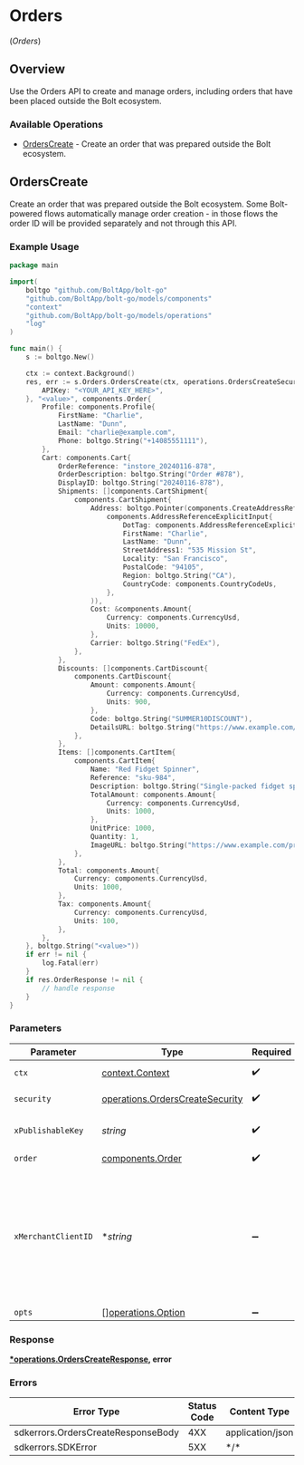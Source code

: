 # Orders
(*Orders*)

## Overview

Use the Orders API to create and manage orders, including orders that have been placed outside the Bolt ecosystem.

### Available Operations

* [OrdersCreate](#orderscreate) - Create an order that was prepared outside the Bolt ecosystem.

## OrdersCreate

Create an order that was prepared outside the Bolt ecosystem. Some Bolt-powered flows automatically manage order creation - in those flows the order ID will be provided separately and not through this API.

### Example Usage

```go
package main

import(
	boltgo "github.com/BoltApp/bolt-go"
	"github.com/BoltApp/bolt-go/models/components"
	"context"
	"github.com/BoltApp/bolt-go/models/operations"
	"log"
)

func main() {
    s := boltgo.New()

    ctx := context.Background()
    res, err := s.Orders.OrdersCreate(ctx, operations.OrdersCreateSecurity{
        APIKey: "<YOUR_API_KEY_HERE>",
    }, "<value>", components.Order{
        Profile: components.Profile{
            FirstName: "Charlie",
            LastName: "Dunn",
            Email: "charlie@example.com",
            Phone: boltgo.String("+14085551111"),
        },
        Cart: components.Cart{
            OrderReference: "instore_20240116-878",
            OrderDescription: boltgo.String("Order #878"),
            DisplayID: boltgo.String("20240116-878"),
            Shipments: []components.CartShipment{
                components.CartShipment{
                    Address: boltgo.Pointer(components.CreateAddressReferenceInputAddressReferenceExplicitInput(
                        components.AddressReferenceExplicitInput{
                            DotTag: components.AddressReferenceExplicitTagExplicit,
                            FirstName: "Charlie",
                            LastName: "Dunn",
                            StreetAddress1: "535 Mission St",
                            Locality: "San Francisco",
                            PostalCode: "94105",
                            Region: boltgo.String("CA"),
                            CountryCode: components.CountryCodeUs,
                        },
                    )),
                    Cost: &components.Amount{
                        Currency: components.CurrencyUsd,
                        Units: 10000,
                    },
                    Carrier: boltgo.String("FedEx"),
                },
            },
            Discounts: []components.CartDiscount{
                components.CartDiscount{
                    Amount: components.Amount{
                        Currency: components.CurrencyUsd,
                        Units: 900,
                    },
                    Code: boltgo.String("SUMMER10DISCOUNT"),
                    DetailsURL: boltgo.String("https://www.example.com/SUMMER-SALE"),
                },
            },
            Items: []components.CartItem{
                components.CartItem{
                    Name: "Red Fidget Spinner",
                    Reference: "sku-984",
                    Description: boltgo.String("Single-packed fidget spinner, red"),
                    TotalAmount: components.Amount{
                        Currency: components.CurrencyUsd,
                        Units: 1000,
                    },
                    UnitPrice: 1000,
                    Quantity: 1,
                    ImageURL: boltgo.String("https://www.example.com/products/984/image.png"),
                },
            },
            Total: components.Amount{
                Currency: components.CurrencyUsd,
                Units: 1000,
            },
            Tax: components.Amount{
                Currency: components.CurrencyUsd,
                Units: 100,
            },
        },
    }, boltgo.String("<value>"))
    if err != nil {
        log.Fatal(err)
    }
    if res.OrderResponse != nil {
        // handle response
    }
}
```

### Parameters

| Parameter                                                                                                                                                                                                                                                                                                            | Type                                                                                                                                                                                                                                                                                                                 | Required                                                                                                                                                                                                                                                                                                             | Description                                                                                                                                                                                                                                                                                                          |
| -------------------------------------------------------------------------------------------------------------------------------------------------------------------------------------------------------------------------------------------------------------------------------------------------------------------- | -------------------------------------------------------------------------------------------------------------------------------------------------------------------------------------------------------------------------------------------------------------------------------------------------------------------- | -------------------------------------------------------------------------------------------------------------------------------------------------------------------------------------------------------------------------------------------------------------------------------------------------------------------- | -------------------------------------------------------------------------------------------------------------------------------------------------------------------------------------------------------------------------------------------------------------------------------------------------------------------- |
| `ctx`                                                                                                                                                                                                                                                                                                                | [context.Context](https://pkg.go.dev/context#Context)                                                                                                                                                                                                                                                                | :heavy_check_mark:                                                                                                                                                                                                                                                                                                   | The context to use for the request.                                                                                                                                                                                                                                                                                  |
| `security`                                                                                                                                                                                                                                                                                                           | [operations.OrdersCreateSecurity](../../models/operations/orderscreatesecurity.md)                                                                                                                                                                                                                                   | :heavy_check_mark:                                                                                                                                                                                                                                                                                                   | The security requirements to use for the request.                                                                                                                                                                                                                                                                    |
| `xPublishableKey`                                                                                                                                                                                                                                                                                                    | *string*                                                                                                                                                                                                                                                                                                             | :heavy_check_mark:                                                                                                                                                                                                                                                                                                   | The publicly shareable identifier used to identify your Bolt merchant division.                                                                                                                                                                                                                                      |
| `order`                                                                                                                                                                                                                                                                                                              | [components.Order](../../models/components/order.md)                                                                                                                                                                                                                                                                 | :heavy_check_mark:                                                                                                                                                                                                                                                                                                   | N/A                                                                                                                                                                                                                                                                                                                  |
| `xMerchantClientID`                                                                                                                                                                                                                                                                                                  | **string*                                                                                                                                                                                                                                                                                                            | :heavy_minus_sign:                                                                                                                                                                                                                                                                                                   | A unique identifier for a shopper's device, generated by Bolt. The value is retrieved with `Bolt.state.merchantClientId` in your frontend context, per-shopper. This header is required for proper attribution of this operation to your analytics reports. Omitting this header may result in incorrect statistics. |
| `opts`                                                                                                                                                                                                                                                                                                               | [][operations.Option](../../models/operations/option.md)                                                                                                                                                                                                                                                             | :heavy_minus_sign:                                                                                                                                                                                                                                                                                                   | The options for this request.                                                                                                                                                                                                                                                                                        |

### Response

**[*operations.OrdersCreateResponse](../../models/operations/orderscreateresponse.md), error**

### Errors

| Error Type                         | Status Code                        | Content Type                       |
| ---------------------------------- | ---------------------------------- | ---------------------------------- |
| sdkerrors.OrdersCreateResponseBody | 4XX                                | application/json                   |
| sdkerrors.SDKError                 | 5XX                                | \*/\*                              |